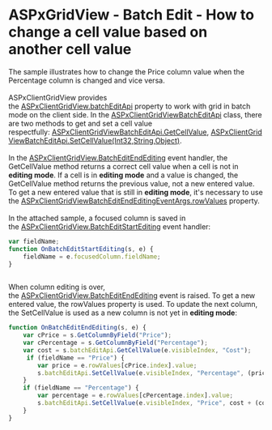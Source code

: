 # ASPxGridView - Batch Edit - How to change a cell value based on another cell value


<p>The sample illustrates how to change the Price column value when the Percentage column is changed and vice versa. <br><br>ASPxClientGridView provides the <a href="https://documentation.devexpress.com/#AspNet/DevExpressWebScriptsASPxClientGridView_batchEditApitopic">ASPxClientGridView.batchEditApi</a> property to work with grid in batch mode on the client side. In the <a href="https://documentation.devexpress.com/#AspNet/clsDevExpressWebScriptsASPxClientGridViewBatchEditApitopic">ASPxClientGridViewBatchEditApi</a> class, there are two methods to get and set a cell value respectfully: <a href="https://documentation.devexpress.com/#AspNet/DevExpressWebScriptsASPxClientGridViewBatchEditApi_GetCellValuetopic">ASPxClientGridViewBatchEditApi.GetCellValue</a>, <a href="https://documentation.devexpress.com/#AspNet/DevExpressWebScriptsASPxClientGridViewBatchEditApi_SetCellValuetopic(U0XPfw)">ASPxClientGridViewBatchEditApi.SetCellValue(Int32,String,Object)</a>.<br><br>In the <a href="https://documentation.devexpress.com/#AspNet/DevExpressWebScriptsASPxClientGridView_BatchEditEndEditingtopic">ASPxClientGridView.BatchEditEndEditing</a> event handler, the GetCellValue method returns a correct cell value when a cell is not in <strong>editing mode</strong>. If a cell is in <strong>editing mode</strong> and a value is changed, the GetCellValue method returns the previous value, not a new entered value. To get a new entered value that is still in <strong>editing mode</strong>, it's necessary to use the <a href="https://documentation.devexpress.com/#AspNet/DevExpressWebScriptsASPxClientGridViewBatchEditEndEditingEventArgs_rowValuestopic">ASPxClientGridViewBatchEditEndEditingEventArgs.rowValues</a> property. <br><br>In the attached sample, a focused column is saved in the <a href="https://documentation.devexpress.com/#AspNet/DevExpressWebScriptsASPxClientGridView_BatchEditStartEditingtopic">ASPxClientGridView.BatchEditStartEditing</a> event handler:</p>


```js
var fieldName;
function OnBatchEditStartEditing(s, e) {
    fieldName = e.focusedColumn.fieldName;
}
 

```


<p>When column editing is over, the <a href="https://documentation.devexpress.com/#AspNet/DevExpressWebScriptsASPxClientGridView_BatchEditEndEditingtopic">ASPxClientGridView.BatchEditEndEditing</a> event is raised. To get a new entered value, the rowValues property is used. To update the next column, the SetCellValue is used as a new column is not yet in <strong>editing mode</strong>: </p>


```js
function OnBatchEditEndEditing(s, e) {
    var cPrice = s.GetColumnByField("Price");
    var cPercentage = s.GetColumnByField("Percentage");
    var cost = s.batchEditApi.GetCellValue(e.visibleIndex, "Cost");
     if (fieldName == "Price") {
        var price = e.rowValues[cPrice.index].value;
        s.batchEditApi.SetCellValue(e.visibleIndex, "Percentage", (price - cost) / (cost), null, true);
    }
    if (fieldName == "Percentage") {
        var percentage = e.rowValues[cPercentage.index].value;
        s.batchEditApi.SetCellValue(e.visibleIndex, "Price", cost + (cost * percentage), null, true);
    }
}
 

```



<br/>


